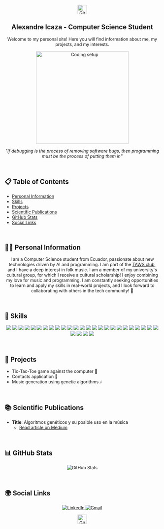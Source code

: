 <p align="center">
  <img src="https://cdn-icons-png.flaticon.com/512/25/25231.png" alt="GitHub Logo" width="30" height="30"/>
</p>

<h2 align="center">Alexandre Icaza - Computer Science Student</h2>

<p align="center">
  Welcome to my personal site! Here you will find information about me, my projects, and my interests.
</p>

<p align="center">
  <img src="https://www.codedex.io/images/codedex-bot-logo-compressed.gif" alt="Coding setup" width="300"/>
</p>

<p align="center">
  <i>"If debugging is the process of removing software bugs, then programming must be the process of putting them in"</i>
</p>

<br>

## 📋 Table of Contents
- [Personal Information](#personal-information)
- [Skills](#-skills)
- [Projects](#-projects)
- [Scientific Publications](#-scientific-publications)
- [GitHub Stats](#-github-stats)
- [Social Links](#-social-links)

<br>

## 👨‍💻 Personal Information

<p align="center">
  I am a Computer Science student from Ecuador, passionate about new technologies driven by AI and programming. I am part of the <a href="https://github.com/Taws-Espol">TAWS club</a>, and I have a deep interest in folk music. I am a member of my university's cultural group, for which I receive a cultural scholarship! I enjoy combining my love for music and programming. I am constantly seeking opportunities to learn and apply my skills in real-world projects, and I look forward to collaborating with others in the tech community! 🚀

</p>

<br>

## 🚀 Skills

<p align="center">
  <img src="https://img.shields.io/badge/Java-ED8B00?style=for-the-badge&logo=java&logoColor=white"/>
  <img src="https://img.shields.io/badge/HTML5-E34F26?style=for-the-badge&logo=html5&logoColor=white"/>
  <img src="https://img.shields.io/badge/Python-3670A0?style=for-the-badge&logo=python&logoColor=ffdd54"/>
  <img src="https://img.shields.io/badge/React-20232A?style=for-the-badge&logo=react&logoColor=61DAFB"/>
  <img src="https://img.shields.io/badge/React_Router-CA4245?style=for-the-badge&logo=react-router&logoColor=white"/>
  <img src="https://img.shields.io/badge/CSS3-1572B6?style=for-the-badge&logo=css3&logoColor=white"/>
  <img src="https://img.shields.io/badge/TailwindCSS-38B2AC?style=for-the-badge&logo=tailwind-css&logoColor=white"/>
  <img src="https://img.shields.io/badge/JavaFX-FF464F?style=for-the-badge&logo=java&logoColor=white"/>
  <img src="https://img.shields.io/badge/Node.js-339933?style=for-the-badge&logo=nodedotjs&logoColor=white"/>
  <img src="https://img.shields.io/badge/MySQL-00000F?style=for-the-badge&logo=mysql&logoColor=white"/>
  <img src="https://img.shields.io/badge/Figma-F24E1E?style=for-the-badge&logo=figma&logoColor=white"/>
  <img src="https://img.shields.io/badge/Numpy-013243?style=for-the-badge&logo=numpy&logoColor=white"/>
  <img src="https://img.shields.io/badge/Pandas-150458?style=for-the-badge&logo=pandas&logoColor=white"/>
  <img src="https://img.shields.io/badge/npm-CB3837?style=for-the-badge&logo=npm&logoColor=white"/>
  <img src="https://img.shields.io/badge/GitHub-181717?style=for-the-badge&logo=github&logoColor=white"/>
  <img src="https://img.shields.io/badge/C-00599C?style=for-the-badge&logo=c&logoColor=white"/>
  <img src="https://img.shields.io/badge/Go-00ADD8?style=for-the-badge&logo=go&logoColor=white"/>
  <img src="https://img.shields.io/badge/JavaScript-323330?style=for-the-badge&logo=javascript&logoColor=f7df1e"/>
  <img src="https://img.shields.io/badge/Markdown-000000?style=for-the-badge&logo=markdown&logoColor=white"/>
  <img src="https://img.shields.io/badge/Shell_Script-121011?style=for-the-badge&logo=gnu-bash&logoColor=white"/>
  <img src="https://img.shields.io/badge/Matplotlib-013243?style=for-the-badge&logo=matplotlib&logoColor=white"/>
  <img src="https://img.shields.io/badge/Plotly-3F4F75?style=for-the-badge&logo=plotly&logoColor=white"/>
  <img src="https://img.shields.io/badge/Linux-FCC624?style=for-the-badge&logo=linux&logoColor=black"/>
  <img src="https://img.shields.io/badge/Git-F05032?style=for-the-badge&logo=git&logoColor=white"/>
  <img src="https://img.shields.io/badge/Neovim-57A143?style=for-the-badge&logo=neovim&logoColor=white"/>
  <img src="https://img.shields.io/badge/Windows-0078D6?style=for-the-badge&logo=windows&logoColor=white"/>
  <img src="https://img.shields.io/badge/Lua-2C2D72?style=for-the-badge&logo=lua&logoColor=white"/>
  <img src="https://img.shields.io/badge/Odin-6E4C1E?style=for-the-badge&logo=odin-project&logoColor=white"/>
  <img src="https://img.shields.io/badge/Zig-F7A41D?style=for-the-badge&logo=zig&logoColor=black"/>
</p>

<br>

## 💼 Projects
- Tic-Tac-Toe game against the computer 🧠
- Contacts application 📱
- Music generation using genetic algorithms 🎶

<br>

## 📚 Scientific Publications
- **Title**: Algoritmos genéticos y su posible uso en la música
  - [Read article on Medium](https://medium.com/@taws/algoritmos-gen%C3%A9ticos-y-su-posible-uso-en-la-m%C3%BAsica-3beee0b3b459)

<br>

## 📊 GitHub Stats

<p align="center">
  <img src="https://github-readme-stats.vercel.app/api?username=aledicaz&show_icons=true&theme=radical" alt="GitHub Stats" />
</p>

<br>

## 🌍 Social Links

<p align="center">
  <a href="https://www.linkedin.com/in/alexandre-icaza-gonzalez/">
    <img src="https://img.shields.io/badge/LinkedIn-0077B5?style=for-the-badge&logo=linkedin&logoColor=white" alt="LinkedIn" />
  </a>
  <a href="mailto:licazago@fiec.espol.edu.ec">
    <img src="https://img.shields.io/badge/Gmail-D14836?style=for-the-badge&logo=gmail&logoColor=white" alt="Gmail" />
  </a>
</p>

<p align="center">
  <img src="https://cdn-icons-png.flaticon.com/512/25/25231.png" alt="GitHub Logo" width="30" height="30"/>
</p>
